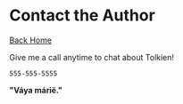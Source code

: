 # Contact the Author

[Back Home](/public) 

Give me a call anytime to chat about Tolkien!

`555-555-5555`

**"Váya márië."**
